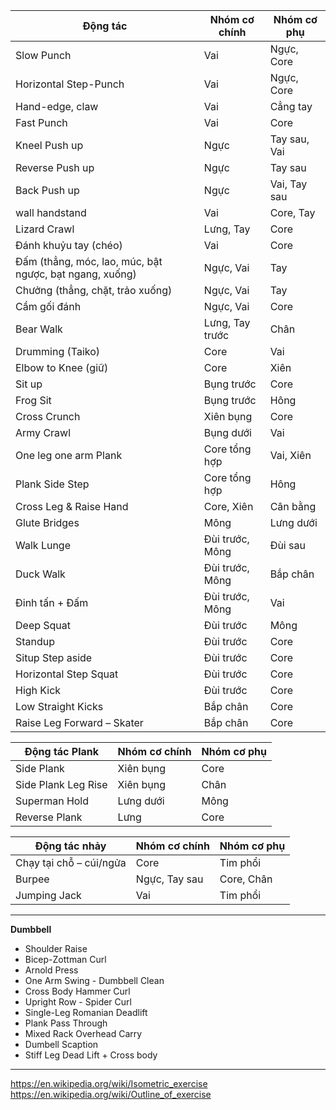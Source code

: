 | Động tác | Nhóm cơ chính | Nhóm cơ phụ |
|----------|---------------|-------------|
| Slow Punch | Vai | Ngực, Core |
| Horizontal Step-Punch | Vai | Ngực, Core |
| Hand-edge, claw | Vai | Cẳng tay |
| Fast Punch | Vai | Core |
| Kneel Push up | Ngực | Tay sau, Vai |
| Reverse Push up | Ngực | Tay sau |
| Back Push up | Ngực | Vai, Tay sau |
| wall handstand | Vai | Core, Tay |
| Lizard Crawl | Lưng, Tay | Core |
| Đánh khuỷu tay (chéo) | Vai | Core |
| Đấm (thẳng, móc, lao, múc, bật ngược, bạt ngang, xuống) | Ngực, Vai | Tay |
| Chưởng (thẳng, chặt, trảo xuống) | Ngực, Vai | Tay |
| Cầm gối đánh | Ngực, Vai | Core |
| Bear Walk | Lưng, Tay trước | Chân |
| Drumming (Taiko) | Core | Vai |
| Elbow to Knee (giữ) | Core | Xiên |
| Sit up | Bụng trước | Core  |
| Frog Sit | Bụng trước | Hông |
| Cross Crunch | Xiên bụng | Core |
| Army Crawl | Bụng dưới | Vai |
| One leg one arm Plank | Core tổng hợp | Vai, Xiên |
| Plank Side Step | Core tổng hợp | Hông |
| Cross Leg & Raise Hand | Core, Xiên | Cân bằng |
| Glute Bridges | Mông | Lưng dưới |
| Walk Lunge | Đùi trước, Mông | Đùi sau |
| Duck Walk | Đùi trước, Mông | Bắp chân |
| Đinh tấn + Đấm | Đùi trước, Mông | Vai |
| Deep Squat | Đùi trước | Mông |
| Standup | Đùi trước | Core |
| Situp Step aside | Đùi trước | Core |
| Horizontal Step Squat | Đùi trước | Core |
| High Kick | Đùi trước | Core |
| Low Straight Kicks | Bắp chân | Core |
| Raise Leg Forward – Skater | Bắp chân | Core |

| Động tác Plank | Nhóm cơ chính | Nhóm cơ phụ |
|----------|---------------|-------------|
| Side Plank | Xiên bụng | Core |
| Side Plank Leg Rise | Xiên bụng | Chân |
| Superman Hold | Lưng dưới | Mông |
| Reverse Plank | Lưng | Core |

| Động tác nhảy | Nhóm cơ chính | Nhóm cơ phụ |
|----------|---------------|-------------|
| Chạy tại chỗ – cúi/ngửa | Core | Tim phổi |
| Burpee | Ngực, Tay sau | Core, Chân |
| Jumping Jack | Vai | Tim phổi |

---
**Dumbbell**
+ Shoulder Raise
+ Bicep-Zottman Curl
+ Arnold Press
+ One Arm Swing - Dumbbell Clean
+ Cross Body Hammer Curl
+ Upright Row - Spider Curl
+ Single-Leg Romanian Deadlift
+ Plank Pass Through
+ Mixed Rack Overhead Carry
+ Dumbell Scaption
+ Stiff Leg Dead Lift + Cross body
  
---

https://en.wikipedia.org/wiki/Isometric_exercise
https://en.wikipedia.org/wiki/Outline_of_exercise







